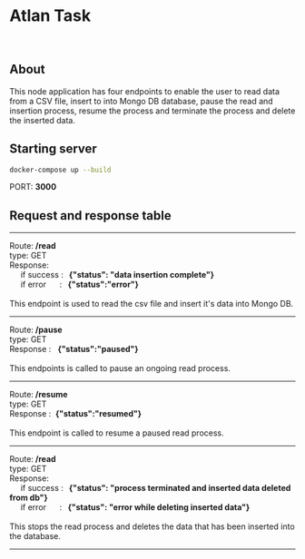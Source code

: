 # Atlan Task
<br/>

## About

This node application has four endpoints to enable the user to read data from a CSV file, insert to into Mongo DB database, pause the read and insertion process, resume the process and terminate the process and delete the inserted data.

## Starting server

```bash
docker-compose up --build
```
PORT: <b>3000</b>

## Request and response table

___
Route:<b> /read</b>
<br/>
type: GET
</br>
Response:  
&nbsp;&nbsp;&nbsp;&nbsp;&nbsp;if success :<b> &nbsp;&nbsp;{"status": "data insertion complete"}</b>
<br/>
&nbsp;&nbsp;&nbsp;&nbsp;&nbsp;if error&nbsp;&nbsp;&nbsp;&nbsp;&nbsp; : <b>&nbsp;&nbsp;{"status":"error"}</b>
<br/><br/>
This endpoint is used to read the csv file and insert it's data into Mongo DB.
___
Route:<b> /pause</b>
<br/>
type: GET
</br>
Response : &nbsp; <b>{"status":"paused"}</b>
<br/><br/>
This endpoints is called to pause an ongoing read process.
___
Route:<b> /resume</b>
<br/>
type: GET
</br>
Response :  &nbsp;<b>{"status":"resumed"}</b>
<br/><br/>
This endpoint is called to resume a paused read process.
___
Route:<b> /read</b>
<br/>
type: GET
</br>
Response:  
&nbsp;&nbsp;&nbsp;&nbsp;&nbsp;if success :<b> &nbsp;&nbsp;{"status": "process terminated and inserted data deleted from db"}</b>
<br/>
&nbsp;&nbsp;&nbsp;&nbsp;&nbsp;if error&nbsp;&nbsp;&nbsp;&nbsp;&nbsp; : <b>&nbsp;&nbsp;{"status": "error while deleting inserted data"}</b>
<br/><br/>
This stops the read process and deletes the data that has been inserted into the database.
___
